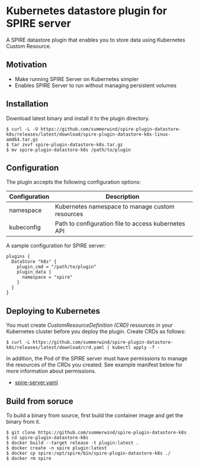 # Kubernetes datastore plugin for SPIRE server

A SPIRE datastore plugin that enables you to store data using Kubernetes Custom Resource.

## Motivation

- Make running SPIRE Server on Kubernetes simpler
- Enables SPIRE Server to run without managing persistent volumes

## Installation

Download latest binary and install it to the plugin directory.

```
$ curl -L -O https://github.com/summerwind/spire-plugin-datastore-k8s/releases/latest/download/spire-plugin-datastore-k8s-linux-amd64.tar.gz
$ tar zxvf spire-plugin-datastore-k8s.tar.gz
$ mv spire-plugin-datastore-k8s /path/to/plugin
```

## Configuration

The plugin accepts the following configuration options:

| Configuration | Description |
| --- | --- |
| namespace  | Kubernetes namespace to manage custom resources |
| kubeconfig | Path to configuration file to access kubernetes API |

A sample configuration for SPIRE server:

```
plugins {
  DataStore "k8s" {
    plugin_cmd = "/path/to/plugin"
    plugin_data {
      namespace = "spire"
    }
  }
}
```

## Deploying to Kubernetes

You must create *CustomResourceDefinition (CRD)* resources in your Kubernetes cluster before you deploy the plugin. Create CRDs as follows:

```
$ curl -L https://github.com/summerwind/spire-plugin-datastore-k8s/releases/latest/download/crd.yaml | kubectl apply -f -
```

In addition, the Pod of the SPIRE server must have permissions to manage the resources of the CRDs you created. See example manifest below for more information about permissions.

- [spire-server.yaml](manifests/examples/spire-server.yaml)

## Build from soruce

To build a binary from source, first build the container image and get the binary from it.

```
$ git clone https://github.com/summerwind/spire-plugin-datastore-k8s
$ cd spire-plugin-datastore-k8s
$ docker build --target release -t plugin:latest .
$ docker create -n spire plugin:latest
$ docker cp spire:/opt/spire/bin/spire-plugin-datastore-k8s ./
$ docker rm spire
```
